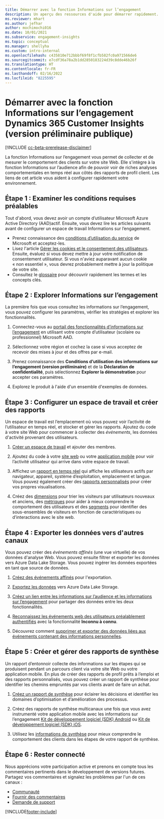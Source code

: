 ```yaml
---
title: Démarrer avec la fonction Informations sur l’engagement
description: Un aperçu des ressources d'aide pour démarrer rapidement.
ms.reviewer: mhart
ms.author: jefhar
author: mochimochi016
ms.date: 10/01/2021
ms.subservice: engagement-insights
ms.topic: conceptual
ms.manager: shellyha
ms.custom: intro-internal
ms.openlocfilehash: c435810e712bbbf69f8f1cfb582fc0a971566de6
ms.sourcegitcommit: e7cdf36a78a2b1dd2850183224d39c8dde46b26f
ms.translationtype: HT
ms.contentlocale: fr-FR
ms.lasthandoff: 02/16/2022
ms.locfileid: "8225595"
---
```

# <a name="get-started-with-dynamics-365-customer-insights-engagement-insights-capability-public-preview"></a>Démarrer avec la fonction Informations sur l’engagement Dynamics 365 Customer Insights (version préliminaire publique)

[!INCLUDE [cc-beta-prerelease-disclaimer](includes/cc-beta-prerelease-disclaimer.md)]

La fonction Informations sur l’engagement vous permet de collecter et de mesurer le comportement des clients sur votre site Web. Elle s'intègre à la fonction Informations sur l’audience afin de pouvoir voir de riches analyses comportementales en temps réel aux côtés des rapports de profil client. Les liens de cet article vous aident à configurer rapidement votre environnement.

## <a name="step-1-review-prerequisites"></a>Étape 1 : Examiner les conditions requises préalables

Tout d'abord, vous devez avoir un compte d’utilisateur Microsoft Azure Active Directory (AAD)actif. Ensuite, vous devez lire les articles suivants avant de configurer un espace de travail Informations sur l’engagement.

- Prenez connaissance des [conditions d’utilisation du service](terms-of-service.md) de Microsoft et acceptez-les.  
- Lisez l'article [Gérer les cookies et le consentement des utilisateurs](user-consent-storage.md). Ensuite, évaluez si vous devez mettre à jour votre notification de consentement utilisateur. Si vous n'aviez auparavant aucun cookie « non essentiel », vous devrez probablement mettre à jour la politique de votre site.
- Consultez le [glossaire](glossary.md) pour découvrir rapidement les termes et les concepts clés.

## <a name="step-2-explore-engagement-insights"></a>Étape 2 : Explorer Informations sur l’engagement

La première fois que vous consultez les informations sur l’engagement, vous pouvez configurer les paramètres, vérifier les stratégies et explorer les fonctionnalités.

1. Connectez-vous au [portail des fonctionnalités d’informations sur l’engagement](https://home.ci.ai.dynamics.com/app/engagement-insights) en utilisant votre compte d’utilisateur (scolaire ou professionnel) Microsoft AAD.

1. Sélectionnez votre région et cochez la case si vous acceptez de recevoir des mises à jour et des offres par e-mail.

1. Prenez connaissance des **Conditions d’utilisation des informations sur l’engagement (version préliminaire)** et de la **Déclaration de confidentialité**, puis sélectionnez **Explorer la démonstration** pour accepter ces paramètres.

1. Explorez le produit à l'aide d'un ensemble d'exemples de données.

##  <a name="step-3-set-up-a-workspace-and-create-reports"></a>Étape 3 : Configurer un espace de travail et créer des rapports

Un espace de travail est l’emplacement où vous pouvez voir l’activité de l’utilisateur en temps réel, et stocker et gérer les rapports. Ajoutez du code à votre site Web pour commencer à collecter des *événements*, les données d'activité provenant des utilisateurs.

1. [Créer un espace de travail](create-workspace.md) et ajouter des membres.

1. Ajoutez du code à votre [site web](instrument-website.md) ou votre [application mobile](developer-resources.md#capture-events-from-mobile-apps) pour voir l’activité utilisateur qui arrive dans votre espace de travail.

1. Affichez un [rapport en temps réel](view-reports.md) qui affiche les utilisateurs actifs par navigateur, appareil, système d’exploitation, emplacement et langue. Vous pouvez également créer des [rapports personnalisés](custom-reports.md) pour créer vos propres visualisations.

1. Créez des [dimensions](dimensions.md) pour trier les visiteurs par utilisateurs nouveaux et anciens, des [métriques](metrics.md) pour aider à mieux comprendre le comportement des utilisateurs et des [segments](segments.md) pour identifier des sous-ensembles de visiteurs en fonction de caractéristiques ou d’interactions avec le site web.
    
## <a name="step-4-export-data-to-other-channels"></a>Étape 4 : Exporter les données vers d'autres canaux

Vous pouvez créer des *événements affinés* (une vue virtuelle) de vos données d'analyse Web. Vous pouvez ensuite filtrer et exporter les données vers Azure Data Lake Storage. Vous pouvez ingérer les données exportées en tant que source de données.

1. [Créez des événements affinés](refined-events.md) pour l'exportation.

1. [Exportez les données](export-events.md) vers Azure Data Lake Storage.

1. [Créez un lien entre les informations sur l’audience et les informations sur l’engagement](integrate-audience-insights-engagement-insights.md) pour partager des données entre les deux fonctionnalités.

1. [Reconnaissez les événements web des utilisateurs préalablement authentifiés](unknown-to-known.md) avec la fonctionnalité **Inconnu à connu**.

1. Découvrez comment [supprimer et exporter des données liées aux événements contenant des informations personnelles](delete-export-personal-data.md).

## <a name="step-5-create-and-manage-funnel-reports"></a>Étape 5 : Créer et gérer des rapports de synthèse

Un rapport d’entonnoir collecte des informations sur les étapes qui se produisent pendant un parcours client via votre site Web ou votre application mobile. En plus de créer des rapports de profil prêts à l’emploi et des rapports personnalisés, vous pouvez créer un rapport de synthèse pour identifier les chemins empruntés par vos clients avant de faire un achat. 

1. [Créez un rapport de synthèse](funnel-reports.md) pour éclairer les décisions et identifier les domaines d’optimisation et d’amélioration des processus.

1. Créez des rapports de synthèse multicanaux une fois que vous avez instrumenté votre application mobile avec les informations sur l’engagement [Kit de développement logiciel (SDK) Android](get-started-android.md) ou [Kit de développement logiciel (SDK) iOS](get-started-ios.md).

1. Utilisez les [informations de synthèse](funnel-reports.md#funnel-insights) pour mieux comprendre le comportement des clients dans les étapes de votre rapport de synthèse.
 
## <a name="step-6-stay-connected"></a>Étape 6 : Rester connecté

Nous apprécions votre participation active et prenons en compte tous les commentaires pertinents dans le développement de versions futures. Partagez vos commentaires et signalez les problèmes par l'un de ces canaux :
- [Communauté](https://go.microsoft.com/fwlink/?linkid=2141648)
- [Fournir des commentaires](https://go.microsoft.com/fwlink/?linkid=2143222)
- [Demande de support](https://go.microsoft.com/fwlink/?linkid=2145734) 


[!INCLUDE[footer-include](../includes/footer-banner.md)]
